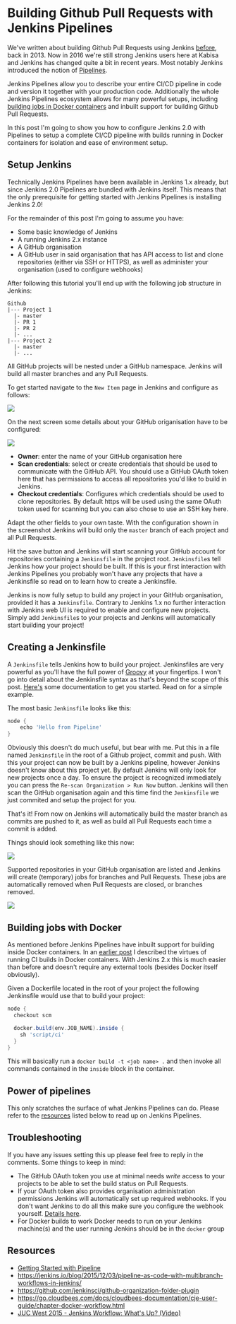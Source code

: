 # Building Github Pull Requests with Jenkins Pipelines

We've written about building Github Pull Requests using Jenkins [before](/building-github-pull-requests-with-jenkins/), back in 2013. Now in 2016 we're still strong Jenkins users here at Kabisa and Jenkins has changed quite a bit in recent years. Most notably Jenkins  introduced the notion of [Pipelines](https://jenkins.io/solutions/pipeline/).

Jenkins Pipelines allow you to describe your entire CI/CD pipeline in code and version it together with your production code. Additionally the whole Jenkins Pipelines ecosystem allows for many powerful setups, including [building jobs in Docker containers](https://wiki.jenkins-ci.org/display/JENKINS/CloudBees+Docker+Pipeline+Plugin) and inbuilt support for building Github Pull Requests.

In this post I'm going to show you how to configure Jenkins 2.0 with Pipelines to setup a complete CI/CD pipeline with builds running in Docker containers for isolation and ease of environment setup.

## Setup Jenkins

Technically Jenkins Pipelines have been available in Jenkins 1.x already, but since Jenkins 2.0 Pipelines are bundled with Jenkins itself. This means that the only prerequisite for getting started with Jenkins Pipelines is installing Jenkins 2.0!

For the remainder of this post I'm going to assume you have:

* Some basic knowledge of Jenkins
* A running Jenkins 2.x instance
* A GitHub organisation
* A GitHub user in said organisation that has API access to list and clone repositories (either via SSH or HTTPS), as well as administer your organisation (used to configure webhooks)

After following this tutorial you'll end up with the following job structure in Jenkins:

```
Github
|--- Project 1
  |- master
  |- PR 1
  |- PR 2
  |- ...
|--- Project 2
  |- master
  |- ...
```

All GitHub projects will be nested under a GitHub namespace. Jenkins will build all master branches and any Pull Requests.

To get started navigate to the `New Item` page in Jenkins and configure as follows:

![](https://kabisa-website-assets.s3.amazonaws.com/theguild/posts/building-github-pull-requests-with-jenkins-pipeline-style/create-organisation-directory.png)

On the next screen some details about your GitHub origanisation have to be configured:

![](https://kabisa-website-assets.s3.amazonaws.com/theguild/posts/building-github-pull-requests-with-jenkins-pipeline-style/configure-github-organisation.png)

* **Owner**: enter the name of your GitHub organisation here
* **Scan credentials**: select or create credentials that should be used to communicate with the GitHub API. You should use a GitHub OAuth token here that has permissions to access all repositories you'd like to build in Jenkins.
* **Checkout credentials**: Configures which credentials should be used to clone repositories. By default https will be used using the same OAuth token used for scanning but you can also chose to use an SSH key here.

Adapt the other fields to your own taste. With the configuration shown in the screenshot Jenkins will build only the `master` branch of each project and all Pull Requests.

Hit the save button and Jenkins will start scanning your GitHub account for repositories containing a `Jenkinsfile` in the project root. `Jenkinsfile`s tell Jenkins how your project should be built. If this is your first interaction with Jenkins Pipelines you probably won't have any projects that have a Jenkinsfile so read on to learn how to create a Jenkinsfile.

Jenkins is now fully setup to build any project in your GitHub organisation, provided it has a `Jenkinsfile`. Contrary to Jenkins 1.x no further interaction with Jenkins web UI is required to enable and configure new projects. Simply add `Jenkinsfile`s to your projects and Jenkins will automatically start building your project! 

## Creating a Jenkinsfile

A `Jenkinsfile` tells Jenkins how to build your project. Jenkinsfiles are very powerful as you'll have the full power of [Groovy](http://www.groovy-lang.org/) at your fingertips. I won't go into detail about the Jenkinsfile syntax as that's beyond the scope of this post. [Here's](https://jenkins.io/doc/pipeline/) some documentation to get you started. Read on for a simple example.

The most basic `Jenkinsfile` looks like this:

```groovy
node {
    echo 'Hello from Pipeline'
}
```

Obviously this doesn't do much useful, but bear with me. Put this in a file named `Jenkinsfile` in the root of a Github project, commit and push. With this your project can now be built by a Jenkins pipeline, however Jenkins doesn't know about this project yet. By default Jenkins will only look for new projects once a day. To ensure the project is recognized immediately you can press the `Re-scan Organization > Run Now` button. Jenkins will then scan the GitHub organisation again and this time find the `Jenkinsfile` we just commited and setup the project for you.

That's it! From now on Jenkins will automatically build the master branch as commits are pushed to it, as well as build all Pull Requests each time a commit is added.

Things should look something like this now:

![](https://kabisa-website-assets.s3.amazonaws.com/theguild/posts/building-github-pull-requests-with-jenkins-pipeline-style/github-repositories.png)

Supported repositories in your GitHub organisation are listed and Jenkins will create (temporary) jobs for branches and Pull Requests. These jobs are automatically removed when Pull Requests are closed, or branches removed.

![](https://kabisa-website-assets.s3.amazonaws.com/theguild/posts/building-github-pull-requests-with-jenkins-pipeline-style/github-branches.png)

## Building jobs with Docker

As mentioned before Jenkins Pipelines have inbuilt support for building inside Docker containers. In an [earlier post](/jenkins-docker-awesome-ci/) I described the virtues of running CI builds in Docker containers. With Jenkins 2.x this is much easier than before and doesn't require any external tools (besides Docker itself obviously).

Given a Dockerfile located in the root of your project the following Jenkinsfile would use that to build your project:

```groovy
node {
  checkout scm

  docker.build(env.JOB_NAME).inside {
    sh 'script/ci'
  }
}
```

This will basically run a `docker build -t <job name> .` and then invoke all commands contained in the `inside` block in the container.

## Power of pipelines

This only scratches the surface of what Jenkins Pipelines can do. Please refer to the [resources](#resources) listed below to read up on Jenkins Pipelines.

## Troubleshooting

If you have any issues setting this up please feel free to reply in the comments. Some things to keep in mind:

* The GitHub OAuth token you use at minimal needs *write* access to your projects to be able to set the build status on Pull Requests.
* If your OAuth token also provides organisation administration permissions Jenkins will automatically set up required webhooks. If you don't want Jenkins to do all this make sure you configure the webhook yourself. [Details here](https://github.com/jenkinsci/github-organization-folder-plugin#hook-configuration).
* For Docker builds to work Docker needs to run on your Jenkins machine(s) and the user running Jenkins should be in the `docker` group

## Resources

* [Getting Started with Pipeline](https://jenkins.io/doc/pipeline/)
* https://jenkins.io/blog/2015/12/03/pipeline-as-code-with-multibranch-workflows-in-jenkins/
* https://github.com/jenkinsci/github-organization-folder-plugin
* https://go.cloudbees.com/docs/cloudbees-documentation/cje-user-guide/chapter-docker-workflow.html
* [JUC West 2015 - Jenkins Workflow: What's Up? (Video)](https://www.youtube.com/watch?v=VkIzoU7zYzE)
